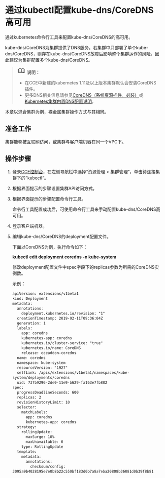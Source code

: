 # 通过kubectl配置kube-dns/CoreDNS高可用<a name="cce_01_0162"></a>

通过kubernetes命令行工具来配置kube-dns/CoreDNS的高可用。

kube-dns/CoreDNS为集群提供了DNS服务。若集群中只部署了单个kube-dns/CoreDNS，则存在kube-dns/CoreDNS故障后影响整个集群运作的风险，因此建议为集群配置多个kube-dns/CoreDNS。

>![](public_sys-resources/icon-note.gif) **说明：** 
>-   在CCE中新建的kubernetes 1.11及以上版本集群默认会安装CoreDNS插件。
>-   更多DNS相关信息请参见[CoreDNS（系统资源插件，必装）](CoreDNS（系统资源插件-必装）.md)或[Kubernetes集群内置DNS配置说明](Kubernetes集群内置DNS配置说明.md)。

本章以混合集群为例，裸金属集群操作方式与其相同。

## 准备工作<a name="s749b044f6e864a919f0c0616cfad1dab"></a>

集群能够被互联网访问，或集群与客户端机器在同一个VPC下。

## 操作步骤<a name="s6797453bdad1452db7d603668deda069"></a>

1.  登录[CCE控制台](https://console.huaweicloud.com/cce2.0/?utm_source=helpcenter)，在左侧导航栏中选择“资源管理 \> 集群管理”，单击待连接集群下的“kubectl“。
2.  根据界面提示的步骤设置集群API访问方式。
3.  根据界面提示的步骤配置命令行工具。

    命令行工具配置成功后，可使用命令行工具来手动配置kube-dns/CoreDNS高可用。

4.  登录客户端机器。
5.  编辑kube-dns/CoreDNS的deployment配置文件。

    下面以CoreDNS为例，执行命令如下：

    **kubectl edit deployment coredns -n kube-system**

    修改deployment配置文件中spec字段下的replicas参数为所需的CoreDNS实例数。

    示例：

    ```
    apiVersion: extensions/v1beta1
    kind: Deployment
    metadata:
      annotations:
        deployment.kubernetes.io/revision: "1"
      creationTimestamp: 2019-02-11T09:36:04Z
      generation: 1
      labels:
        app: coredns
        kubernetes-app: coredns
        kubernetes.io/cluster-service: "true"
        kubernetes.io/name: CoreDNS
        release: cceaddon-coredns
      name: coredns
      namespace: kube-system
      resourceVersion: "1927"
      selfLink: /apis/extensions/v1beta1/namespaces/kube-system/deployments/coredns
      uid: 737b9296-2de0-11e9-b629-fa163e7fb882
    spec:
      progressDeadlineSeconds: 600
      replicas: 2
      revisionHistoryLimit: 10
      selector:
        matchLabels:
          app: coredns
          kubernetes-app: coredns
      strategy:
        rollingUpdate:
          maxSurge: 10%
          maxUnavailable: 0
        type: RollingUpdate
      template:
        metadata:
          annotations:
            checksum/config: 3095a9b4028195e7e0b8b22c550bf183d0b7a8a7eba20808b36081d0b39f8b81
    ```


